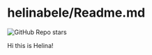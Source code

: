# helinabele/Readme.md
![GitHub Repo stars](https://img.shields.io/github/stars/helinabele/helinabelete?style=social)


Hi this is Helina!
